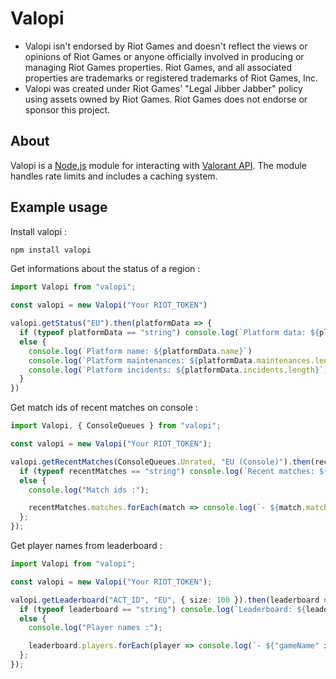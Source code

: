 # Valopi

- Valopi isn't endorsed by Riot Games and doesn't reflect the views or opinions of Riot Games or anyone officially involved in producing or managing Riot Games properties. Riot Games, and all associated properties are trademarks or registered trademarks of Riot Games, Inc.
- Valopi was created under Riot Games' "Legal Jibber Jabber" policy using assets owned by Riot Games.  Riot Games does not endorse or sponsor this project.

## About

Valopi is a [Node.js](https://nodejs.org/en) module for interacting with [Valorant API](https://developer.riotgames.com). The module handles rate limits and includes a caching system.

## Example usage

Install valopi :

```sh
npm install valopi
```

Get informations about the status of a region :

```ts
import Valopi from "valopi";

const valopi = new Valopi("Your RIOT_TOKEN")

valopi.getStatus("EU").then(platformData => {
  if (typeof platformData == "string") console.log(`Platform data: ${platformData}`);
  else {
    console.log(`Platform name: ${platformData.name}`)
    console.log(`Platform maintenances: ${platformData.maintenances.length}`)
    console.log(`Platform incidents: ${platformData.incidents.length}`)
  }
})
```

Get match ids of recent matches on console :

```ts
import Valopi, { ConsoleQueues } from "valopi";

const valopi = new Valopi("Your RIOT_TOKEN");

valopi.getRecentMatches(ConsoleQueues.Unrated, "EU (Console)").then(recentMatches => {
  if (typeof recentMatches == "string") console.log(`Recent matches: ${recentMatches}`);
  else {
    console.log("Match ids :");

    recentMatches.matches.forEach(match => console.log(`- ${match.matchId}`));
  };
});
```

Get player names from leaderboard :

```ts
import Valopi from "valopi";

const valopi = new Valopi("Your RIOT_TOKEN");

valopi.getLeaderboard("ACT_ID", "EU", { size: 100 }).then(leaderboard => {
  if (typeof leaderboard == "string") console.log(`Leaderboard: ${leaderboard}`);
  else {
    console.log("Player names :");

    leaderboard.players.forEach(player => console.log(`- ${"gameName" in player ? player.gameName : "Anonymous"}`));
  };
});
```